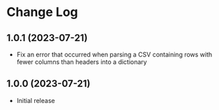 # Change Log

## 1.0.1 (2023-07-21)

- Fix an error that occurred when parsing a CSV containing rows with fewer columns than headers into a dictionary

## 1.0.0 (2023-07-21)

- Initial release
